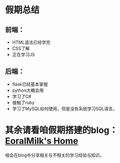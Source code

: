 # 假期总结

## 前端：
- HTML语法已经学完
- CSS了解
- 正在学习JS
## 后端：
- flask已经基本掌握
- python大概会用
- 学习了C#
- 接触了ruby
- 学习了MySQL如何使用，但是没有系统学习SQL语言。

# 其余请看咱假期搭建的blog：[EoralMilk's Home](https://eoralmilk.github.io/)
咱会在blog中分享相关与不相关的学习经验与知识。
